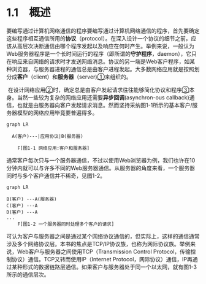 # 1.1　概述

​			要编写通过计算机网络通信的程序要编写通过计算机网络通信的程序，首先要确定这些程序相互通信所用的**协议**（protocol）。在深入设计一个协议的细节之前，应该从高层次决断通信由哪个程序发起以及响应在何时产生。举例来说，一般认为Web服务器程序是一个长时间运行的程序（即所谓的**守护程序**，daemon），它只在响应来自网络的请求时才发送网络消息。协议的另一端是Web客户程序，如某种浏览器，与服务器进程的通信总是由客户进程发起。大多数网络应用就是按照划分成**客户**（client）和**服务器**（server)[①](本书英文原文通篇频繁使用client（客户）和server（服务器）这两个术语。实际上它们的具体含义随上下文而变化，有时指静态的源程序或可执行程序（客户程序和服务器程序），有时指动态进程（客户进程和服务器进程），有时指运行进程的主机（客户主机和服务器主机）。在不致引起混淆的前提下，我们简单地称客户进程为客户，称服务器进程为服务器。)来组织的。

​			在设计网络应用[②](这个术语的具体含义随上下文而变化，有时指程序（应用程序），有时指进程（应用进程），有时作为名词性修饰词译为应用。本书有时把同处应用层的客户和服务器对也用应用表示，我们称之为应用系统、网络应用或应用。)时，确定总是由客户发起请求往往能够简化协议和程序[③](Unix系统中程序（program）和进程（process）是在系统调用`exec`上衔接的。`exec`既可以由shell隐式调用（直接输入命令行执行程序属于这种情况），也可以在用户程序中显式调用。显式`exec`调用执行的程序在本书中称为新程序，以示与`exec`调用所在程序的区别。`exec`调用前后两个程序实际上在同一个进程环境下执行，不过往往使用新程序的名字来称呼这个进程。`exec`调用往往跟在某个`fork`调用之后，这样新程序将在新的进程环境中执行。客户程序和迭代服务器程序运行时通常只有一个进程，并发服务器程序运行时除主进程外，通常还为每个客户派生一个进程。程序和进程的密切关系使得两者有时相互渗透使用，不易区分)本身。当然一些较为复杂的网络应用还需要**异步回调**(asynchron-ous callback)通信，也就是由服务器向客户发起请求消息。然而坚持采纳图1-1所示的基本客户/服务器模型的网络应用毕竟要普遍得多。

```mermaid
graph LR

  A(客户)---|应用协议|B(服务器)

    F[图1-1 网络应用:客户和服务器]
```

​			通常客户每次只与一个服务器通信，不过以使用Web浏览器为例，我们也许在10分钟内就可以与许多不同的Web服务器通信。从服务器的角度来看，一个服务器同时与多个客户通信并不稀奇，见图1-2。

```mermaid
graph LR

B(客户) ---A(服务器)
C(客户) ---A
D(客户) ---A
...
    F[图1-2 一个服务器同时处理多个客户的请求]
```

​			可认为客户与服务器之间是通过某个网络协议通信的，但实际上，这样的通信通常涉及多个网络协议层。本书的焦点是TCP/IP协议族，也称为网际协议族。举例来说，Web客户与服务器之间使用TCP（Transmission Control Protocol，传输控制协议）通信。TCP又转而使用IP（Internet Protocol，网际协议）通信，IP再通过某种形式的数据链路层通信。如果客户与服务器处于同一个以太网，就有图1-3所示的通信层次。

​			

